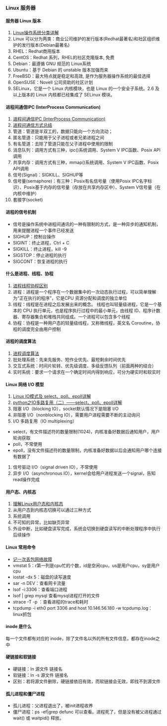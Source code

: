 ### Linux 服务器

#### 服务器 Linux 版本
1. [Linux操作系统分类详解](https://tojohnonly.github.io/49-Linux%E6%93%8D%E4%BD%9C%E7%B3%BB%E7%BB%9F%E5%88%86%E7%B1%BB%E8%AF%A6%E8%A7%A3.html)
1. Linux 可以分为两类：商业公司维护的发行版本(Redhat最著名)和社区组织维护的发行版本(Debian最著名)
1. RHEL：Redhat商用版本
1. CentOS：Redhat 系列，RHEL的社区克隆版本, 免费
1. Debian：最遵循 GNU 规范的 Linux系统
1. Ubuntu：基于 Debian 的 unstable 版本加强而来
1. FreeBSD：最大特点就是稳定和高效, 是作为服务器操作系统的最佳选择
1. OpenSUSE：Novell 公司资助的社区计划
1. SELinux，它是一个 Linux 内核模块，也是 Linux 的一个安全子系统。2.6 及以上版本的 Linux 内核都已经集成了 SELinux 模块。

#### 进程间通信IPC (InterProcess Communication)
1. [进程间通信IPC (InterProcess Communication)](https://www.jianshu.com/p/c1015f5ffa74)
1. [进程间通信方式总结](https://juejin.im/post/5d515c7551882511ed7c273c)
1. 管道：管道是半双工的，数据只能向一个方向流动；
  1. 匿名管道：只能用于父子进程或者兄弟进程之间
  1. 有名管道：去除了管道只能在父子进程中使用的限制
1. 消息队列：调用方式有三种，ipc()系统调用、System V IPC函数、Posix API调用
1. 共享内存：调用方式有三种，mmap()系统调用、System V IPC函数、Posix API调用
1. 信号(Signal)：SIGKILL、SIGHUP等
1. 信号量(semaphore)：有三种：Posix有名信号量（使用Posix IPC名字标识）、Posix基于内存的信号量（存放在共享内存区中）、System V信号量（在内核中维护）
1. 套接字(socket)

#### 进程的信号机制
* 信号是操作系统中进程间通讯的一种有限制的方式，是一种异步的通知机制，用来提醒进程一个事件已经发送
* SIGHUP：控制台操作
* SIGINT：终止进程，Ctrl + C
* SIGKILL：终止进程，kill -9
* SIGSTOP：停止进程的执行
* SIGCONT：恢复进程的执行

#### 什么是进程、线程、协程
1. [进程线程协程区别](https://github.com/colinlet/PHP-Interview-QA/blob/master/docs/07.Linux/QA.md)
1. 进程：进程是一个程序在一个数据集中的一次动态执行过程，可以简单理解为“正在执行的程序”，它是CPU 资源分配和调度的独立单位
1. 线程：线程是在进程之后发展出来的概念。 线程也叫轻量级进程，它是一个基本的 CPU 执行单元，也是程序执行过程中的最小单元，由线程 ID、程序计数器、寄存器集合和堆栈共同组成。一个进程可以包含多个线程
1. 协程：协程是一种用户态的轻量级线程，又称微线程，英文名 Coroutine，协程的调度完全由用户控制

#### 进程的调度算法
1. [进程调度算法](https://github.com/frank-lam/fullstack-tutorial/blob/master/notes/%E6%93%8D%E4%BD%9C%E7%B3%BB%E7%BB%9F.md)
1. 批处理系统：先来先服务、短作业优先、最短剩余时间优先
1. 交互式系统：时间片轮转、优先级调度、多级反馈队列（前面两种的结合）
1. 实时系统：要求一个请求在一个确定时间内得到响应，可分为硬实时和软实时

#### Linux 网络 I/O 模型
1. [Linux IO模式及 select、poll、epoll详解](https://segmentfault.com/a/1190000003063859)
1. [python之IO多路复用（二）——select、poll、epoll详解](https://blog.51cto.com/itchentao/1895407)
1. 阻塞 I/O（blocking IO），socket默认情况下是阻塞 I/O
1. 非阻塞 I/O（nonblocking IO），需要用户进程需要不断的主动询问
1. I/O 多路复用（IO multiplexing）
 * select，有文件描述符的数量限制(1024)，内核准备好数据后通知用户，用户轮询获取
 * poll，不常使用
 * epoll，没有文件描述符的数量限制，内核准备好数据以后会通知用户哪个连接有数据了
1. 信号驱动 I/O（signal driven IO），不常使用
1. 异步 I/O（asynchronous IO），kernel会给用户进程发送一个signal，告知read操作完成

#### 用户态、内核态
1. [理解Linux用户态和内核态](https://juejin.im/post/5e5226de6fb9a07c8678f84f)
1. 从用户态到内核态切换可以通过三种方式
  1. 系统调用
  1. 不可知的异常，比如缺页异常
  1. 外设中断，比如硬盘读写完成，系统会切换到硬盘读写的中断处理程序中执行后续操作

#### Linux 常用命令
* [记一次丢包网络故障](https://blog.huoding.com/2013/02/26/233)
* vmstat 5：r第一列是cpu忙的个数，id是空闲cpu，us是用户cpu，sy是用户cpu
* iostat -dx 5：磁盘的读写速度
* sar -n DEV：查看网卡流量
* lsof -i:3306：查看端口进程
* lsof | grep mysql 查看mysql进程打开的文件
* strace -T -p <PID>：查看进程的trace和耗时
* tcpdump -i eth0 port 3306 and host 10.146.56.180 -w tcpdump.log：linux抓包

#### inode 是什么
每一个文件都有对应的 inode，除了文件名以外的所有文件信息，都存在inode之中

#### 硬链接和软链接
* 硬链接：ln 源文件 链接名
* 软链接：ln -s 源文件 链接名
* 区别：若将源文件删除，硬链接依旧有效，而软链接会无效，即找不到源文件

#### 孤儿进程和僵尸进程
* 孤儿进程：父进程退出了，被init进程收养
* 僵尸进程：ps -ef|grep defunc 可以查看。进程死了，但是没有被父进程通过 wait() 或 waitpid() 释放。


